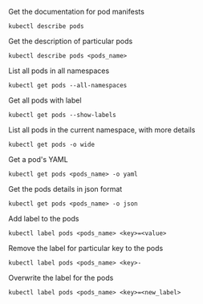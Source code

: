 Get the documentation for pod manifests

```
kubectl describe pods
```

Get the description of particular pods
```
kubectl describe pods <pods_name>
```

List all pods in all namespaces
```
kubectl get pods --all-namespaces
```
Get all pods with label
```
kubectl get pods --show-labels
```

List all pods in the current namespace, with more details
```
kubectl get pods -o wide
```
Get a pod's YAML
```
kubectl get pods <pods_name> -o yaml
```
Get the pods details in json format
```
kubectl get pods <pods_name> -o json
```

Add label to the pods 
```
kubectl label pods <pods_name> <key>=<value>
```

Remove the label for particular key to the pods
```
kubectl label pods <pods_name> <key>-
```

Overwrite the label for the pods
```
kubectl label pods <pods_name> <key>=<new_label>
```

